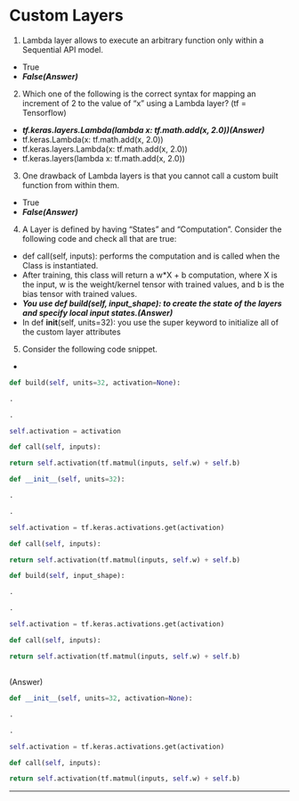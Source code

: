 # Custom Layers

1. Lambda layer allows to execute an arbitrary function only within a Sequential API model.

- True
- **_False(Answer)_**

2. Which one of the following is the correct syntax for mapping an increment of 2 to the value of “x” using a Lambda layer? (tf = Tensorflow)

- **_tf.keras.layers.Lambda(lambda x: tf.math.add(x, 2.0))(Answer)_**
- tf.keras.Lambda(x: tf.math.add(x, 2.0))
- tf.keras.layers.Lambda(x: tf.math.add(x, 2.0))
- tf.keras.layers(lambda x: tf.math.add(x, 2.0))

3. One drawback of Lambda layers is that you cannot call a custom built function from within them.

- True
- **_False(Answer)_**

4. A Layer is defined by having “States” and “Computation”. Consider the following code and check all that are true:

- def call(self, inputs): performs the computation and is called when the Class is instantiated.
- After training, this class will return a w\*X + b computation, where X is the input, w is the weight/kernel tensor with trained values,
  and b is the bias tensor with trained values.
- **_You use def build(self, input_shape): to create the state of the layers and specify local input states.(Answer)_**
- In def **init**(self, units=32): you use the super keyword to initialize all of the custom layer attributes

5. Consider the following code snippet.

-

```python
def build(self, units=32, activation=None):

.

.

self.activation = activation

def call(self, inputs):

return self.activation(tf.matmul(inputs, self.w) + self.b)
```

```python
def __init__(self, units=32):

.

.

self.activation = tf.keras.activations.get(activation)

def call(self, inputs):

return self.activation(tf.matmul(inputs, self.w) + self.b)
```

```python
def build(self, input_shape):

.

.

self.activation = tf.keras.activations.get(activation)

def call(self, inputs):

return self.activation(tf.matmul(inputs, self.w) + self.b)
```

##

(Answer)

```python
def __init__(self, units=32, activation=None):

.

.

self.activation = tf.keras.activations.get(activation)

def call(self, inputs):

return self.activation(tf.matmul(inputs, self.w) + self.b)
```

---
